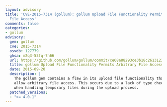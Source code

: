 ```yaml
---
layout: advisory
title: 'CVE-2015-7314 (gollum): gollum Upload File Functionality Permits Arbitrary
  File Access'
comments: false
categories:
- gollum
advisory:
  gem: gollum
  cve: 2015-7314
  osvdb: 127779
  ghsa: m2q3-53fq-7h66
  url: https://github.com/gollum/gollum/commit/ce68a88293ce3b18c261312392ad33a88bb69ea1
  title: gollum Upload File Functionality Permits Arbitrary File Access
  date: 2015-09-20
  description: |
    The gollum gem contains a flaw in its upload file functionality that can
    allow arbitrary file access. This occurs due to a lack of type checking
    when handling temporary files during the upload process.
  patched_versions:
  - ">= 4.0.1"
---
```

